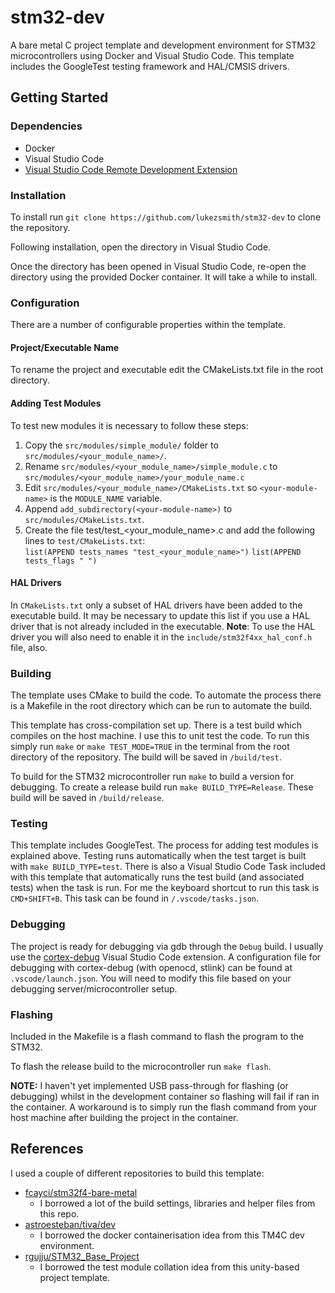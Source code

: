 # stm32-dev
A bare metal C project template and development environment for STM32 microcontrollers using Docker and Visual Studio Code. This template includes the GoogleTest testing framework and HAL/CMSIS drivers.

## Getting Started

### Dependencies
- Docker
- Visual Studio Code
- [Visual Studio Code Remote Development Extension](https://marketplace.visualstudio.com/items?itemName=ms-vscode-remote.vscode-remote-extensionpack)

### Installation
To install run `git clone https://github.com/lukezsmith/stm32-dev` to clone the repository.

Following installation, open the directory in Visual Studio Code. 

Once the directory has been opened in Visual Studio Code, re-open the directory using the provided Docker container. It will take a while to install.

### Configuration
There are a number of configurable properties within the template.

#### Project/Executable Name
To rename the project and executable edit the CMakeLists.txt file in the root directory. 

#### Adding Test Modules
To test new modules it is necessary to follow these steps:
1. Copy the `src/modules/simple_module/` folder to `src/modules/<your_module_name>/`.
2. Rename `src/modules/<your_module_name>/simple_module.c` to `src/modules/<your_module_name>/your_module_name.c`
3. Edit `src/modules/<your_module_name>/CMakeLists.txt` so `<your-module-name>` is the `MODULE_NAME` variable.
4. Append `add_subdirectory(<your-module-name>)` to `src/modules/CMakeLists.txt`.
5. Create the file test/test_<your_module_name>.c and add the following lines to `test/CMakeLists.txt`:   
`list(APPEND tests_names "test_<your_module_name>")`
`list(APPEND tests_flags " ")`
#### HAL Drivers
In `CMakeLists.txt` only a subset of HAL drivers have been added to the executable build. It may be necessary to update this list if you use a HAL driver that is not already included in the executable. 
**Note**: To use the HAL driver you will also need to enable it in the `include/stm32f4xx_hal_conf.h` file, also.

### Building
The template uses CMake to build the code. 
To automate the process there is a Makefile in the root directory which can be run to automate the build.

This template has cross-compilation set up. There is a test build which compiles on the host machine. I use this to unit test the code. To run this simply run `make` or `make TEST_MODE=TRUE` in the terminal from the root directory of the repository. The build will be saved in `/build/test`.

To build for the STM32 microcontroller run `make` to build a version for debugging. To create a release build run `make BUILD_TYPE=Release`. These build will be saved in `/build/release`.

### Testing
This template includes GoogleTest. The process for adding test modules is explained above. Testing runs automatically when the test target is built with `make BUILD_TYPE=test`. There is also a Visual Studio Code Task included with this template that automatically runs the test build (and associated tests) when the task is run. For me the keyboard shortcut to run this task is `CMD+SHIFT+B`. This task can be found in `/.vscode/tasks.json`.

### Debugging
The project is ready for debugging via gdb through the `Debug` build. I usually use the [cortex-debug](https://marketplace.visualstudio.com/items?itemName=marus25.cortex-debug) Visual Studio Code extension. A configuration file for debugging with cortex-debug (with openocd, stlink) can be found at `.vscode/launch.json`. You will need to modify this file based on your debugging server/microcontroller setup.

### Flashing 
Included in the Makefile is a flash command to flash the program to the STM32.

To flash the release build to the microcontroller run `make flash`.

**NOTE:** I haven't yet implemented USB pass-through for flashing (or debugging) whilst in the development container so flashing will fail if ran in the container. A workaround is to simply run the flash command from your host machine after building the project in the container.


## References
I used a couple of different repositories to build this template:
- [fcayci/stm32f4-bare-metal](https://github.com/fcayci/stm32f4-bare-metal)
    - I borrowed a lot of the build settings, libraries and helper files from this repo.
- [astroesteban/tiva/dev](https://github.com/astroesteban/tiva-dev)
    - I borrowed the docker containerisation idea from this TM4C dev environment.
- [rgujju/STM32_Base_Project](https://github.com/rgujju/STM32_Base_Project)
    - I borrowed the test module collation idea from this unity-based project template.

